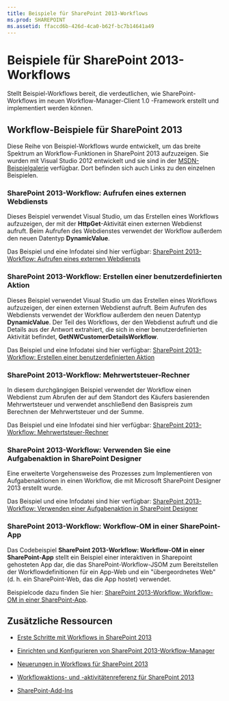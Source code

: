 ```yaml
---
title: Beispiele für SharePoint 2013-Workflows
ms.prod: SHAREPOINT
ms.assetid: ffaccd6b-426d-4ca0-b62f-bc7b14641a49
---
```



# Beispiele für SharePoint 2013-Workflows
Stellt Beispiel-Workflows bereit, die verdeutlichen, wie SharePoint-Workflows im neuen Workflow-Manager-Client 1.0 -Framework erstellt und implementiert werden können.
## Workflow-Beispiele für SharePoint 2013
<a name="bkm_wfsamples"> </a>

Diese Reihe von Beispiel-Workflows wurde entwickelt, um das breite Spektrum an Workflow-Funktionen in SharePoint 2013 aufzuzeigen. Sie wurden mit Visual Studio 2012 entwickelt und sie sind in der  [MSDN-Beispielgalerie](http://code.msdn.microsoft.com/) verfügbar. Dort befinden sich auch Links zu den einzelnen Beispielen.
  
    
    

### SharePoint 2013-Workflow: Aufrufen eines externen Webdiensts

Dieses Beispiel verwendet Visual Studio, um das Erstellen eines Workflows aufzuzeigen, der mit der **HttpGet**-Aktivität einen externen Webdienst aufruft. Beim Aufrufen des Webdienstes verwendet der Workflow außerdem den neuen Datentyp **DynamicValue**.
  
    
    
Das Beispiel und eine Infodatei sind hier verfügbar:  [SharePoint 2013-Workflow: Aufrufen eines externen Webdiensts](http://code.msdn.microsoft.com/SharePoint-2013-workflow-48ea87d4)
  
    
    

### SharePoint 2013-Workflow: Erstellen einer benutzerdefinierten Aktion

Dieses Beispiel verwendet Visual Studio um das Erstellen eines Workflows aufzuzeigen, der einen externen Webdienst aufruft. Beim Aufrufen des Webdiensts verwendet der Workflow außerdem den neuen Datentyp **DynamicValue**. Der Teil des Workflows, der den Webdienst aufruft und die Details aus der Antwort extrahiert, die sich in einer benutzerdefinierten Aktivität befindet, **GetNWCustomerDetailsWorkflow**.
  
    
    
Das Beispiel und eine Infodatei sind hier verfügbar:  [SharePoint 2013-Workflow: Erstellen einer benutzerdefinierten Aktion](http://code.msdn.microsoft.com/SharePoint-2013-workflow-41e5c0f9)
  
    
    

### SharePoint 2013-Workflow: Mehrwertsteuer-Rechner

In diesem durchgängigen Beispiel verwendet der Workflow einen Webdienst zum Abrufen der auf dem Standort des Käufers basierenden Mehrwertsteuer und verwendet anschließend den Basispreis zum Berechnen der Mehrwertsteuer und der Summe.
  
    
    
Das Beispiel und eine Infodatei sind hier verfügbar:  [SharePoint 2013-Workflow: Mehrwertsteuer-Rechner](http://code.msdn.microsoft.com/SharePoint-2013-workflow-f7a1a8ba)
  
    
    

### SharePoint 2013-Workflow: Verwenden Sie eine Aufgabenaktion in SharePoint Designer

Eine erweiterte Vorgehensweise des Prozesses zum Implementieren von Aufgabenaktionen in einen Workflow, die mit Microsoft SharePoint Designer 2013 erstellt wurde.
  
    
    
Das Beispiel und eine Infodatei sind hier verfügbar:  [SharePoint 2013-Workflow: Verwenden einer Aufgabenaktion in SharePoint Designer](http://code.msdn.microsoft.com/SharePoint-2013-workflow-942a5441)
  
    
    

### SharePoint 2013-Workflow: Workflow-OM in einer SharePoint-App

Das Codebeispiel **SharePoint 2013-Workflow: Workflow-OM in einer SharePoint-App** stellt ein Beispiel einer interaktiven in Sharepoint gehosteten App dar, die das SharePoint-Workflow-JSOM zum Bereitstellen der Workflowdefinitionen für ein App-Web und ein "übergeordnetes Web" (d. h. ein SharePoint-Web, das die App hostet) verwendet.
  
    
    
Beispielcode dazu finden Sie hier:  [SharePoint 2013-Workflow: Workflow-OM in einer SharePoint-App](http://code.msdn.microsoft.com/SharePoint-2013-workflow-050f5211).
  
    
    

## Zusätzliche Ressourcen
<a name="bkm_additional"> </a>


-  [Erste Schritte mit Workflows in SharePoint 2013](get-started-with-workflows-in-sharepoint-2013.md)
    
  
-  [Einrichten und Konfigurieren von SharePoint 2013-Workflow-Manager](set-up-and-configure-sharepoint-2013-workflow-manager.md)
    
  
-  [Neuerungen in Workflows für SharePoint 2013](what-s-new-in-workflows-for-sharepoint-2013.md)
    
  
-  [Workflowaktions- und -aktivitätenreferenz für SharePoint 2013](workflow-actions-and-activities-reference-for-sharepoint-2013.md)
    
  
-  [SharePoint-Add-Ins](http://msdn.microsoft.com/library/cd1eda9e-8e54-4223-93a9-a6ea0d18df70%28Office.15%29.aspx)
    
  


